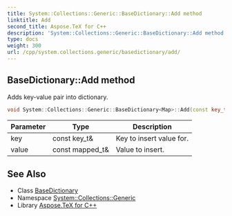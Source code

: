 ```yaml
---
title: System::Collections::Generic::BaseDictionary::Add method
linktitle: Add
second_title: Aspose.TeX for C++
description: 'System::Collections::Generic::BaseDictionary::Add method. Adds key-value pair into dictionary in C++.'
type: docs
weight: 300
url: /cpp/system.collections.generic/basedictionary/add/
---
```

## BaseDictionary::Add method


Adds key-value pair into dictionary.

```cpp
void System::Collections::Generic::BaseDictionary<Map>::Add(const key_t &key, const mapped_t &value) override
```


| Parameter | Type | Description |
| --- | --- | --- |
| key | const key_t\& | Key to insert value for. |
| value | const mapped_t\& | Value to insert. |

## See Also

* Class [BaseDictionary](../)
* Namespace [System::Collections::Generic](../../)
* Library [Aspose.TeX for C++](../../../)
